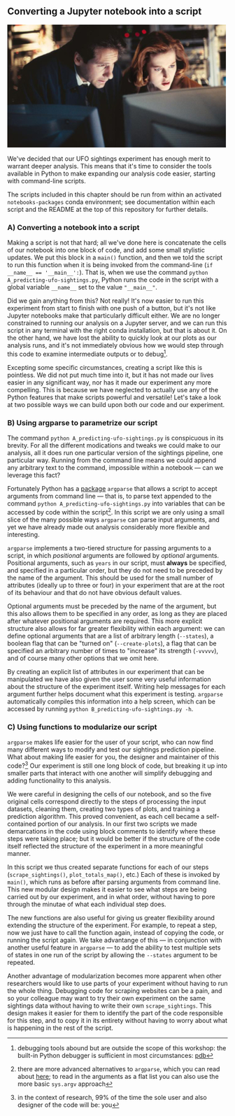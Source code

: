 ## Converting a Jupyter notebook into a script ##

![](../resources/x-files-analysis.jpeg)

We've decided that our UFO sightings experiment has enough merit to warrant deeper analysis. This means that it's time
to consider the tools available in Python to make expanding our analysis code easier, starting with command-line
scripts.

The scripts included in this chapter should be run from within an activated `notebooks-packages` conda environment; see
documentation within each script and the README at the top of this repository for further details.


### A) Converting a notebook into a script ###

Making a script is not that hard; all we've done here is concatenate the cells of our notebook into one block of
code, and add some small stylistic updates. We put this block in a `main()` function, and then we told the script to run
this function when it is being invoked from the command-line (`if __name__ == '__main__':`). That is, when we use the
command `python A_predicting-ufo-sightings.py`, Python runs the code in the script with a global variable `__name__` set
to the value `"__main__"`.

Did we gain anything from this? Not really! It's now easier to run this experiment from start to finish with one push of
a button, but it's not like Jupyter notebooks make that particularly difficult either. We are no longer constrained to
running our analysis on a Jupyter server, and we can run this script in any terminal with the right conda installation,
but that is about it. On the other hand, we have lost the ability to quickly look at our plots as our analysis runs, and
it's not immediately obvious how we would step through this code to examine intermediate outputs or to debug[^1].

Excepting some specific circumstances, creating a script like this is pointless. We did not put much time into it, but
it has not made our lives easier in any significant way, nor has it made our experiment any more compelling. This is
because we have neglected to actually use any of the Python features that make scripts powerful and versatile! Let's
take a look at two possible ways we can build upon both our code and our experiment.


### B) Using argparse to parametrize our script ###

The command `python A_predicting-ufo-sightings.py` is conspicuous in its brevity. For all the different modications and
tweaks we could make to our analysis, all it does run one particular version of the sightings pipeline, one particular
way. Running from the command line means we could append any arbitrary text to the command, impossible within a notebook
— can we leverage this fact?

Fortunately Python has a [package](https://docs.python.org/3.9/library/argparse.html) `argparse` that allows a script to
accept arguments from command line — that is, to parse text appended to the command
`python A_predicting-ufo-sightings.py` into variables that can be accessed by code within the script[^2]. In this script
we are only using a small slice of the many possible ways `argparse` can parse input arguments, and yet we have already
made out analysis considerably more flexible and interesting.

`argparse` implements a two-tiered structure for passing arguments to a script, in which _positional_ arguments are
followed by _optional_ arguments. Positional arguments, such as `years` in our script, must **always** be specified, and
specified in a particular order, but they do not need to be preceded by the name of the argument. This should be used
for the small number of attributes (ideally up to three or four) in your experiment that are at the root of its
behaviour and that do not have obvious default values.

Optional arguments must be preceded by the name of the argument, but this also allows them to be specified in any order,
as long as they are placed after whatever positional arguments are required. This more explicit structure also allows
for far greater flexibility within each argument: we can define optional arguments that are a list of arbitrary length
(`--states`), a boolean flag that can be "turned on" (`--create-plots`), a flag that can be specified an arbitrary
number of times to "increase" its strength (`-vvvvv`), and of course many other options that we omit here.

By creating an explicit list of attributes in our experiment that can be manipulated we have also given the user some
very useful information about the structure of the experiment itself. Writing help messages for each argument further
helps document what this experiment is testing. `argparse` automatically compiles this information into a help screen,
which can be accessed by running `python B_predicting-ufo-sightings.py -h`.


### C) Using functions to modularize our script ###

`argparse` makes life easier for the user of your script, who can now find many different ways to modify and test our
sightings prediction pipeline. What about making life easier for you, the designer and maintainer of this code?[^3] Our
experiment is still one long block of code, but breaking it up into smaller parts that interact with one another will
simplify debugging and adding functionality to this analysis.

We were careful in designing the cells of our notebook, and so the five original cells correspond directly to the steps
of processing the input datasets, cleaning them, creating two types of plots, and training a prediction algorithm. This
proved convenient, as each cell became a self-contained portion of our analysis. In our first two scripts we made
demarcations in the code using block comments to identify where these steps were taking place; but it would be better if
the structure of the code itself reflected the structure of the experiment in a more meaningful manner.

In this script we thus created separate functions for each of our steps (`scrape_sightings()`, `plot_totals_map()`,
etc.) Each of these is invoked by `main()`, which runs as before after parsing arguments from command line. This new
modular design makes it easier to see what steps are being carried out by our experiment, and in what order, without
having to pore through the minutae of what each individual step does.

The new functions are also useful for giving us greater flexibility around extending the structure of the experiment.
For example, to repeat a step, now we just have to call the function again, instead of copying the code, or running the
script again. We take advantange of this — in conjunction with another useful feature in `argparse` — to add the ability
to test multiple sets of states in one run of the script by allowing the `--states` argument to be repeated.

Another advantage of modularization becomes more apparent when other researchers would like to use parts of your
experiment without having to run the whole thing. Debugging code for scraping websites can be a pain, and so your
colleague may want to try their own experiment on the same sightings data without having to write their own
`scrape_sightings`. This design makes it easier for them to identify the part of the code responsible for this step, and
to copy it in its entirety without having to worry about what is happening in the rest of the script.


[^1]: debugging tools abound but are outside the scope of this workshop: the built-in Python debugger is sufficient in
      most circumstances: [pdb](https://docs.python.org/3.9/library/pdb.html)
[^2]: there are more advanced alternatives to `argparse`, which you can read about
      [here](https://realpython.com/comparing-python-command-line-parsing-libraries-argparse-docopt-click/);
      to read in the arguments as a flat list you can also use the more basic `sys.argv` approach
[^3]: in the context of research, 99% of the time the sole user and also designer of the code will be: you
